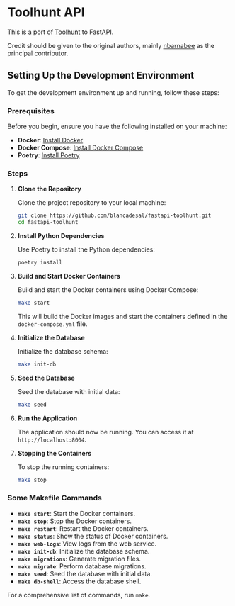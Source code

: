 # Toolhunt API

This is a port of [Toolhunt](https://github.com/wikimedia/toolhunt) to FastAPI.

Credit should be given to the original authors, mainly [nbarnabee](https://github.com/nbarnabee) as the principal contributor.

## Setting Up the Development Environment

To get the development environment up and running, follow these steps:

### Prerequisites

Before you begin, ensure you have the following installed on your machine:

- **Docker**: [Install Docker](https://docs.docker.com/get-docker/)
- **Docker Compose**: [Install Docker Compose](https://docs.docker.com/compose/install/)
- **Poetry**: [Install Poetry](https://python-poetry.org/docs/#installation)

### Steps

1. **Clone the Repository**

   Clone the project repository to your local machine:

   ```sh
   git clone https://github.com/blancadesal/fastapi-toolhunt.git
   cd fastapi-toolhunt
   ```

2. **Install Python Dependencies**

   Use Poetry to install the Python dependencies:

   ```sh
   poetry install
   ```

3. **Build and Start Docker Containers**

   Build and start the Docker containers using Docker Compose:

   ```sh
   make start
   ```

   This will build the Docker images and start the containers defined in the `docker-compose.yml` file.

4. **Initialize the Database**

   Initialize the database schema:

   ```sh
   make init-db
   ```

5. **Seed the Database**

   Seed the database with initial data:

   ```sh
   make seed
   ```

6. **Run the Application**

   The application should now be running. You can access it at `http://localhost:8004`.

7. **Stopping the Containers**

   To stop the running containers:

   ```sh
   make stop
   ```

### Some Makefile Commands

- **`make start`**: Start the Docker containers.
- **`make stop`**: Stop the Docker containers.
- **`make restart`**: Restart the Docker containers.
- **`make status`**: Show the status of Docker containers.
- **`make web-logs`**: View logs from the web service.
- **`make init-db`**: Initialize the database schema.
- **`make migrations`**: Generate migration files.
- **`make migrate`**: Perform database migrations.
- **`make seed`**: Seed the database with initial data.
- **`make db-shell`**: Access the database shell.

For a comprehensive list of commands, run `make`.
